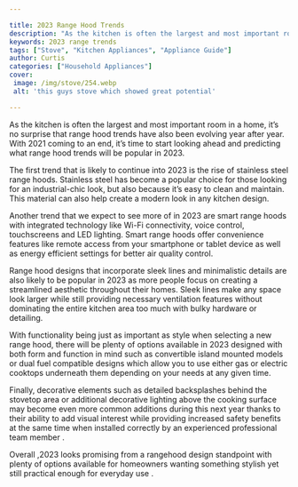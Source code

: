 ```yaml
---

title: 2023 Range Hood Trends
description: "As the kitchen is often the largest and most important room in a home, it’s no surprise that range hood trends have also been evol...keep going and find out"
keywords: 2023 range trends
tags: ["Stove", "Kitchen Appliances", "Appliance Guide"]
author: Curtis
categories: ["Household Appliances"]
cover: 
 image: /img/stove/254.webp
 alt: 'this guys stove which showed great potential'

---
```


As the kitchen is often the largest and most important room in a home, it’s no surprise that range hood trends have also been evolving year after year. With 2021 coming to an end, it’s time to start looking ahead and predicting what range hood trends will be popular in 2023. 

The first trend that is likely to continue into 2023 is the rise of stainless steel range hoods. Stainless steel has become a popular choice for those looking for an industrial-chic look, but also because it’s easy to clean and maintain. This material can also help create a modern look in any kitchen design. 

Another trend that we expect to see more of in 2023 are smart range hoods with integrated technology like Wi-Fi connectivity, voice control, touchscreens and LED lighting. Smart range hoods offer convenience features like remote access from your smartphone or tablet device as well as energy efficient settings for better air quality control. 

Range hood designs that incorporate sleek lines and minimalistic details are also likely to be popular in 2023 as more people focus on creating a streamlined aesthetic throughout their homes. Sleek lines make any space look larger while still providing necessary ventilation features without dominating the entire kitchen area too much with bulky hardware or detailing. 

With functionality being just as important as style when selecting a new range hood, there will be plenty of options available in 2023 designed with both form and function in mind such as convertible island mounted models or dual fuel compatible designs which allow you to use either gas or electric cooktops underneath them depending on your needs at any given time. 

Finally, decorative elements such as detailed backsplashes behind the stovetop area or additional decorative lighting above the cooking surface may become even more common additions during this next year thanks to their ability to add visual interest while providing increased safety benefits at the same time when installed correctly by an experienced professional team member . 

Overall ,2023 looks promising from a rangehood design standpoint with plenty of options available for homeowners wanting something stylish yet still practical enough for everyday use .
